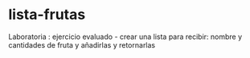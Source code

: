 # lista-frutas
Laboratoria : ejercicio evaluado - crear una lista para recibir: nombre y cantidades de fruta y añadirlas y retornarlas
